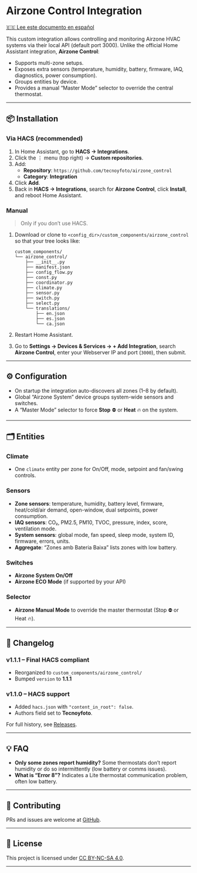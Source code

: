 # Airzone Control Integration

[🇪🇸 Lee este documento en español](README.es.md)

This custom integration allows controlling and monitoring Airzone HVAC systems via their local API (default port 3000). Unlike the official Home Assistant integration, **Airzone Control**:

- Supports multi-zone setups.
- Exposes extra sensors (temperature, humidity, battery, firmware, IAQ, diagnostics, power consumption).
- Groups entities by device.
- Provides a manual “Master Mode” selector to override the central thermostat.

---

## 📦 Installation

### Via HACS (recommended)

1. In Home Assistant, go to **HACS → Integrations**.  
2. Click the ⋮ menu (top right) → **Custom repositories**.  
3. Add:
   - **Repository**: `https://github.com/tecnoyfoto/airzone_control`
   - **Category**: **Integration**  
4. Click **Add**.  
5. Back in **HACS → Integrations**, search for **Airzone Control**, click **Install**, and reboot Home Assistant.

### Manual

> Only if you don’t use HACS.  

1. Download or clone to `<config_dir>/custom_components/airzone_control` so that your tree looks like:

   ```
   custom_components/
   └── airzone_control/
       ├── __init__.py
       ├── manifest.json
       ├── config_flow.py
       ├── const.py
       ├── coordinator.py
       ├── climate.py
       ├── sensor.py
       ├── switch.py
       ├── select.py
       └── translations/
           ├── en.json
           ├── es.json
           └── ca.json
   ```
2. Restart Home Assistant.  
3. Go to **Settings → Devices & Services → + Add Integration**, search **Airzone Control**, enter your Webserver IP and port (`3000`), then submit.

---

## ⚙️ Configuration

- On startup the integration auto-discovers all zones (1–8 by default).
- Global “Airzone System” device groups system-wide sensors and switches.
- A “Master Mode” selector to force **Stop** ⛔ or **Heat** 🔥 on the system.

---

## 🗂️ Entities

### Climate
- One `climate` entity per zone for On/Off, mode, setpoint and fan/swing controls.

### Sensors
- **Zone sensors**: temperature, humidity, battery level, firmware, heat/cold/air demand, open-window, dual setpoints, power consumption.
- **IAQ sensors**: CO₂, PM2.5, PM10, TVOC, pressure, index, score, ventilation mode.
- **System sensors**: global mode, fan speed, sleep mode, system ID, firmware, errors, units.
- **Aggregate**: “Zones amb Bateria Baixa” lists zones with low battery.

### Switches
- **Airzone System On/Off**
- **Airzone ECO Mode** (if supported by your API)

### Selector
- **Airzone Manual Mode** to override the master thermostat (Stop ⛔ or Heat 🔥).

---

## 📝 Changelog

### v1.1.1 – Final HACS compliant
- Reorganized to `custom_components/airzone_control/`
- Bumped `version` to **1.1.1**

### v1.1.0 – HACS support
- Added `hacs.json` with `"content_in_root": false`.
- Authors field set to **Tecnoyfoto**.

For full history, see [Releases][release-link].

---

## 💡 FAQ

- **Only some zones report humidity?**
  Some thermostats don’t report humidity or do so intermittently (low battery or comms issues).
- **What is “Error 8”?**
  Indicates a Lite thermostat communication problem, often low battery.

---

## 🤝 Contributing

PRs and issues are welcome at [GitHub][repo-link].

---

## 📜 License

This project is licensed under [CC BY-NC-SA 4.0][license-link].

---

[hacs-badge]: https://img.shields.io/badge/HACS-Custom-orange  
[hacs-link]: https://github.com/hacs/integration  
[release-badge]: https://img.shields.io/github/v/release/tecnoyfoto/airzone_control?label=release  
[release-link]: https://github.com/tecnoyfoto/airzone_control/releases  
[repo-link]: https://github.com/tecnoyfoto/airzone_control  
[license-link]: https://creativecommons.org/licenses/by-nc-sa/4.0/
